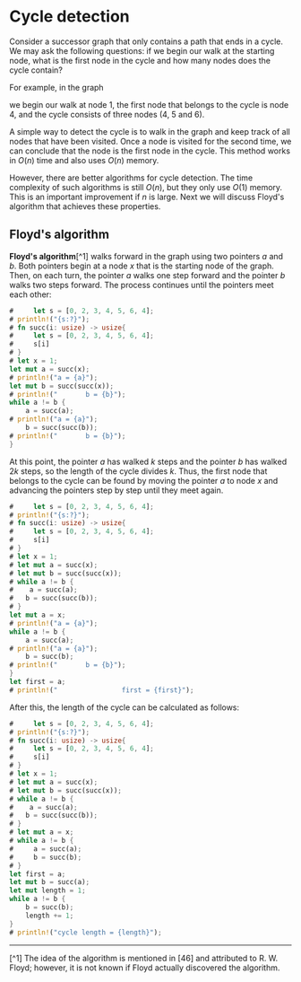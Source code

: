 # Cycle detection

Consider a successor graph that only contains
a path that ends in a cycle.
We may ask the following questions:
if we begin our walk at the starting node,
what is the first node in the cycle
and how many nodes does the cycle contain?

For example, in the graph

<script type="text/tikz">
\begin{tikzpicture}[scale=0.9]
\node[draw, circle] (5) at (0,0) {5};
\node[draw, circle] (4) at (-2,0) {4};
\node[draw, circle] (6) at (-1,1.5) {6};
\node[draw, circle] (3) at (-4,0) {3};
\node[draw, circle] (2) at (-6,0) {2};
\node[draw, circle] (1) at (-8,0) {1};

\path[draw,thick,->] (1) -- (2);
\path[draw,thick,->] (2) -- (3);
\path[draw,thick,->] (3) -- (4);
\path[draw,thick,->] (4) -- (5);
\path[draw,thick,->] (5) -- (6);
\path[draw,thick,->] (6) -- (4);
\end{tikzpicture}
</script>

we begin our walk at node 1,
the first node that belongs to the cycle is node 4, and the cycle consists
of three nodes (4, 5 and 6).

A simple way to detect the cycle is to walk in the
graph and keep track of
all nodes that have been visited. Once a node is visited
for the second time, we can conclude
that the node is the first node in the cycle.
This method works in $O(n)$ time and also uses
$O(n)$ memory.

However, there are better algorithms for cycle detection.
The time complexity of such algorithms is still $O(n)$,
but they only use $O(1)$ memory.
This is an important improvement if $n$ is large.
Next we will discuss Floyd's algorithm that
achieves these properties.

## Floyd's algorithm

**Floyd's algorithm**[^1] walks forward 
in the graph using two pointers $a$ and $b$.
Both pointers begin at a node $x$ that
is the starting node of the graph.
Then, on each turn, the pointer $a$ walks
one step forward and the pointer $b$
walks two steps forward.
The process continues until
the pointers meet each other:

```rust
#     let s = [0, 2, 3, 4, 5, 6, 4];
# println!("{s:?}");
# fn succ(i: usize) -> usize{
#     let s = [0, 2, 3, 4, 5, 6, 4];
#     s[i] 
# }
# let x = 1;
let mut a = succ(x);
# println!("a = {a}");
let mut b = succ(succ(x));
# println!("       b = {b}");
while a != b {
    a = succ(a);
# println!("a = {a}");
    b = succ(succ(b));
# println!("       b = {b}");
}
```

At this point, the pointer $a$ has walked $k$ steps
and the pointer $b$ has walked $2k$ steps,
so the length of the cycle divides $k$.
Thus, the first node that belongs to the cycle
can be found by moving the pointer $a$ to node $x$
and advancing the pointers
step by step until they meet again.

```rust
#     let s = [0, 2, 3, 4, 5, 6, 4];
# println!("{s:?}");
# fn succ(i: usize) -> usize{
#     let s = [0, 2, 3, 4, 5, 6, 4];
#     s[i] 
# }
# let x = 1;
# let mut a = succ(x);
# let mut b = succ(succ(x));
# while a != b {
#    a = succ(a);
#   b = succ(succ(b));
# }
let mut a = x;
# println!("a = {a}");
while a != b {
    a = succ(a);
# println!("a = {a}");
    b = succ(b);
# println!("       b = {b}");
}
let first = a;
# println!("                first = {first}");
```

After this, the length of the cycle
can be calculated as follows:

```rust
#     let s = [0, 2, 3, 4, 5, 6, 4];
# println!("{s:?}");
# fn succ(i: usize) -> usize{
#     let s = [0, 2, 3, 4, 5, 6, 4];
#     s[i] 
# }
# let x = 1;
# let mut a = succ(x);
# let mut b = succ(succ(x));
# while a != b {
#    a = succ(a);
#   b = succ(succ(b));
# }
# let mut a = x;
# while a != b {
#     a = succ(a);
#     b = succ(b);
# }
let first = a;
let mut b = succ(a);
let mut length = 1;
while a != b {
    b = succ(b);
    length += 1;
}
# println!("cycle length = {length}");
```

___

[^1] The idea of the algorithm is mentioned in [46] and attributed to R. W. Floyd; however, it is not known if Floyd actually discovered the algorithm.
